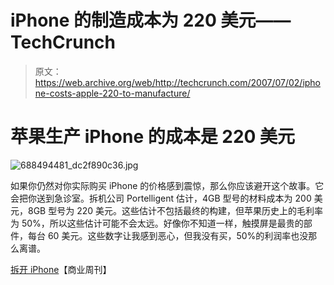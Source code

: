 # iPhone 的制造成本为 220 美元——TechCrunch

> 原文：<https://web.archive.org/web/http://techcrunch.com/2007/07/02/iphone-costs-apple-220-to-manufacture/>

# 苹果生产 iPhone 的成本是 220 美元

![688494481_dc2f890c36.jpg](img/e29b55ce9fcac3f26ed0a4869ddad456.png)

如果你仍然对你实际购买 iPhone 的价格感到震惊，那么你应该避开这个故事。它会把你送到急诊室。拆机公司 Portelligent 估计，4GB 型号的材料成本为 200 美元，8GB 型号为 220 美元。这些估计不包括最终的构建，但苹果历史上的毛利率为 50%，所以这些估计可能不会太远。好像你不知道一样，触摸屏是最贵的部件，每台 60 美元。这些数字让我感到恶心，但我没有买，50%的利润率也没那么离谱。

[拆开 iPhone](https://web.archive.org/web/20201123195519/http://www.businessweek.com/technology/content/jul2007/tc2007072_957316.htm?chan=technology_technology+index+page_top+stories)【商业周刊】